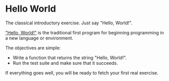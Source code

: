 # Hello World

The classical introductory exercise. Just say "Hello, World!".

["Hello, World!"](http://en.wikipedia.org/wiki/%22Hello,_world!%22_program) is the traditional first program for beginning programming in a new language or environment.

The objectives are simple:

- Write a function that returns the string "Hello, World!".
- Run the test suite and make sure that it succeeds.

If everything goes well, you will be ready to fetch your first real exercise.
